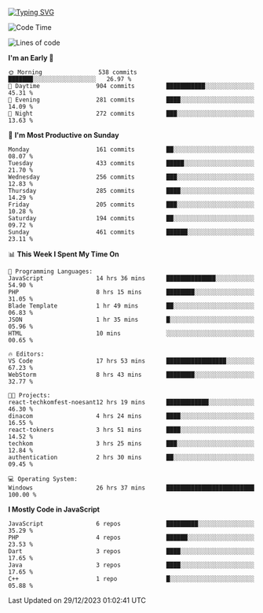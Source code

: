 [![Typing SVG](https://readme-typing-svg.herokuapp.com?font=Fira+Code&pause=1000&color=F7F7F7&random=false&width=435&lines=Hi+%F0%9F%91%8B%2C+I'm+Rafiu+Sidqi;I+Love+React+%F0%9F%98%8D)](https://git.io/typing-svg)
<!--START_SECTION:waka-->
![Code Time](http://img.shields.io/badge/Code%20Time-52%20hrs%2033%20mins-blue)

![Lines of code](https://img.shields.io/badge/From%20Hello%20World%20I%27ve%20Written-449.7%20thousand%20lines%20of%20code-blue)

**I'm an Early 🐤** 

```text
🌞 Morning                538 commits         ███████░░░░░░░░░░░░░░░░░░   26.97 % 
🌆 Daytime                904 commits         ███████████░░░░░░░░░░░░░░   45.31 % 
🌃 Evening                281 commits         ████░░░░░░░░░░░░░░░░░░░░░   14.09 % 
🌙 Night                  272 commits         ███░░░░░░░░░░░░░░░░░░░░░░   13.63 % 
```
📅 **I'm Most Productive on Sunday** 

```text
Monday                   161 commits         ██░░░░░░░░░░░░░░░░░░░░░░░   08.07 % 
Tuesday                  433 commits         █████░░░░░░░░░░░░░░░░░░░░   21.70 % 
Wednesday                256 commits         ███░░░░░░░░░░░░░░░░░░░░░░   12.83 % 
Thursday                 285 commits         ████░░░░░░░░░░░░░░░░░░░░░   14.29 % 
Friday                   205 commits         ███░░░░░░░░░░░░░░░░░░░░░░   10.28 % 
Saturday                 194 commits         ██░░░░░░░░░░░░░░░░░░░░░░░   09.72 % 
Sunday                   461 commits         ██████░░░░░░░░░░░░░░░░░░░   23.11 % 
```


📊 **This Week I Spent My Time On** 

```text
💬 Programming Languages: 
JavaScript               14 hrs 36 mins      ██████████████░░░░░░░░░░░   54.90 % 
PHP                      8 hrs 15 mins       ████████░░░░░░░░░░░░░░░░░   31.05 % 
Blade Template           1 hr 49 mins        ██░░░░░░░░░░░░░░░░░░░░░░░   06.83 % 
JSON                     1 hr 35 mins        █░░░░░░░░░░░░░░░░░░░░░░░░   05.96 % 
HTML                     10 mins             ░░░░░░░░░░░░░░░░░░░░░░░░░   00.65 % 

🔥 Editors: 
VS Code                  17 hrs 53 mins      █████████████████░░░░░░░░   67.23 % 
WebStorm                 8 hrs 43 mins       ████████░░░░░░░░░░░░░░░░░   32.77 % 

🐱‍💻 Projects: 
react-techkomfest-noesant12 hrs 19 mins      ████████████░░░░░░░░░░░░░   46.30 % 
dinacom                  4 hrs 24 mins       ████░░░░░░░░░░░░░░░░░░░░░   16.55 % 
react-tokners            3 hrs 51 mins       ████░░░░░░░░░░░░░░░░░░░░░   14.52 % 
techkom                  3 hrs 25 mins       ███░░░░░░░░░░░░░░░░░░░░░░   12.84 % 
authentication           2 hrs 30 mins       ██░░░░░░░░░░░░░░░░░░░░░░░   09.45 % 

💻 Operating System: 
Windows                  26 hrs 37 mins      █████████████████████████   100.00 % 
```

**I Mostly Code in JavaScript** 

```text
JavaScript               6 repos             █████████░░░░░░░░░░░░░░░░   35.29 % 
PHP                      4 repos             ██████░░░░░░░░░░░░░░░░░░░   23.53 % 
Dart                     3 repos             ████░░░░░░░░░░░░░░░░░░░░░   17.65 % 
Java                     3 repos             ████░░░░░░░░░░░░░░░░░░░░░   17.65 % 
C++                      1 repo              █░░░░░░░░░░░░░░░░░░░░░░░░   05.88 % 
```




 Last Updated on 29/12/2023 01:02:41 UTC
<!--END_SECTION:waka-->
